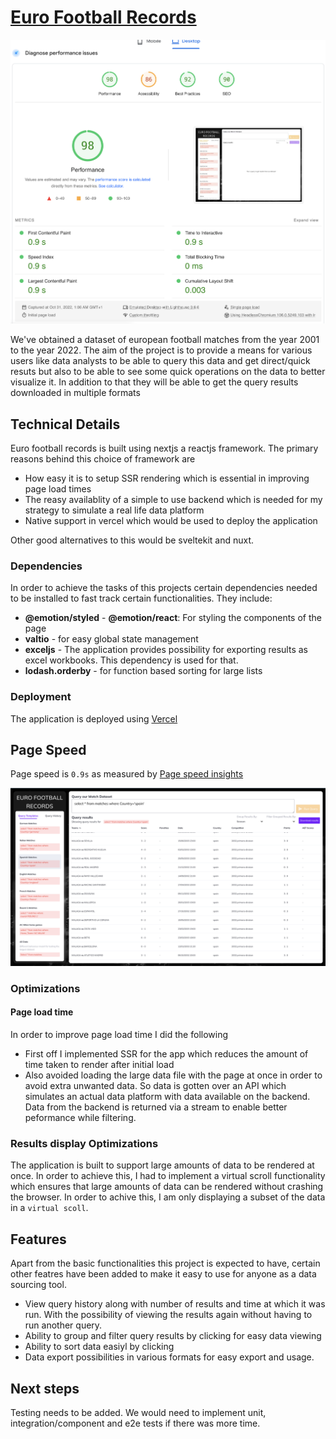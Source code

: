 
# [Euro Football Records](https://euro-footbal-portal.vercel.app/)

![home page](public/images/Screen%20Shot%202022-10-31%20at%2010.49.29.png)

We've obtained a dataset of european football matches from the year 2001 to the year 2022. 
The aim of the project is to provide a means for various users like data analysts to be able to query this data and get direct/quick resuts but 
also to be able to see some quick operations on the data to better visualize it. In addition to that they will
be able to get the query results downloaded in multiple formats


## Technical Details
Euro football records is built using nextjs a reactjs framework. The primary reasons behind this choice of framework are

- How easy it is to setup SSR rendering which is essential in improving page load times
- The reasy availablity of a simple to use backend which is needed for my strategy to simulate a real life data platform
- Native support in vercel which would be used to deploy the application

Other good alternatives to this would be sveltekit and nuxt. 

### Dependencies
In order to achieve the tasks of this projects certain dependencies needed to be installed to fast track certain functionalities. They include:

- **@emotion/styled** - **@emotion/react**: For styling the components of the page
- **valtio** - for easy global state management
- **exceljs** - The application provides possibility for exporting results as excel workbooks. This dependency is used for that.
- **lodash.orderby** - for function based sorting for large lists

### Deployment
The application is deployed using [Vercel](//vercel.com)


## Page Speed

Page speed is `0.9s` as measured by [Page speed insights](https://pagespeed.web.dev/report?url=https%3A%2F%2Feuro-footbal-portal.vercel.app%2F&form_factor=desktop)

![page speed](public/images//Screen%20Shot%202022-10-31%20at%2010.50.23.png)

### Optimizations

#### Page load time
In order to improve page load time I did the following 

- First off I implemented SSR for the app which reduces the amount of time taken to render after initial load
- Also avoided loading the large data file with the page at once in order to avoid extra unwanted data. So data is gotten over an API which simulates an actual data platform with data available on the backend. Data from the backend is returned via a stream to enable better peformance while filtering. 

### Results display Optimizations
The application is built to support large amounts of data to be rendered at once. In order to achieve this, I had to implement a virtual scroll functionality which ensures that large amounts of data can be rendered without crashing the browser. 
In order to achive this, I am only displaying a subset of the data in a `virtual scoll`. 

## Features
Apart from the basic functionalities this project is expected to have, certain other featres have been added to make it easy to use for anyone as a data sourcing tool. 

- View query history along with number of results and time at which it was run. With the possibility of viewing the results again without having to run another query.
- Ability to group and filter query results by clicking for easy data viewing
- Ability to sort data easiyl by clicking
- Data export possibilities in various formats for easy export and usage.

## Next steps
Testing needs to be added. We would need to implement unit, integration/component and e2e tests if there was more time. 

